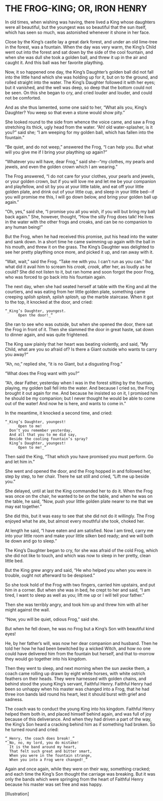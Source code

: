 # THE FROG-KING; OR, IRON HENRY


In old times, when wishing was having, there lived a King whose
daughters were all beautiful, but the youngest was so beautiful that
the sun itself, which has seen so much, was astonished whenever it
shone in her face.

Close by the King’s castle lay a great dark forest, and under an old
lime-tree in the forest, was a fountain. When the day was very warm,
the King’s Child went out into the forest and sat down by the side of
the cool fountain, and when she was dull she took a golden ball, and
threw it up in the air and caught it. And this ball was her favorite
plaything.

Now, it so happened one day, the King’s Daughter’s golden ball did not
fall into the little hand which she was holding up for it, but on to
the ground, and rolled straight into the water. The King’s Daughter
followed it with her eyes; but it vanished, and the well was deep, so
deep that the bottom could not be seen. On this she began to cry, and
cried louder and louder, and could not be comforted.

And as she thus lamented, some one said to her, “What ails you, King’s
Daughter? You weep so that even a stone would show pity.”

She looked round to the side from whence the voice came, and saw
a Frog stretching its thick, ugly head from the water. “Ah! old
water-splasher, is it you?” said she; “I am weeping for my golden ball,
which has fallen into the fountain.”

“Be quiet, and do not weep,” answered the Frog, “I can help you. But
what will you give me if I bring your plaything up again?”

“Whatever you will have, dear Frog,” said she--“my clothes, my pearls
and jewels, and even the golden crown which I am wearing.”

The Frog answered, “I do not care for your clothes, your pearls and
jewels, or your golden crown, but if you will love me and let me be
your companion and playfellow, and sit by you at your little table, and
eat off your little golden plate, and drink out of your little cup, and
sleep in your little bed--if you will promise me this, I will go down
below, and bring your golden ball up again.”

“Oh, yes,” said she, “I promise you all you wish, if you will but bring
my ball back again.” She, however, thought, “How the silly Frog does
talk! He lives in the water with the other frogs and croaks, and can be
no companion to any human being!”

But the Frog, when he had received this promise, put his head into the
water and sank down. In a short time he came swimming up again with
the ball in his mouth, and threw it on the grass. The King’s Daughter
was delighted to see her pretty plaything once more, and picked it up,
and ran away with it.

“Wait, wait,” said the Frog. “Take me with you. I can’t run as you
can.” But what did it avail him to scream his _croak, croak,_ after
her, as loudly as he could? She did not listen to it, but ran home and
soon forgot the poor Frog, who was forced to go back into his fountain
again.

The next day, when she had seated herself at table with the King
and all the courtiers, and was eating from her little golden plate,
something came creeping _splish splash, splish splash,_ up the marble
staircase. When it got to the top, it knocked at the door, and cried:

    “_King’s Daughter, youngest.
          Open the door!_”

She ran to see who was outside, but when she opened the door, there sat
the Frog in front of it. Then she slammed the door in great haste, sat
down to dinner again, and was quite frightened.

The King saw plainly that her heart was beating violently, and said,
“My Child, what are you so afraid of? Is there a Giant outside who
wants to carry you away?”

“Ah, no,” replied she, “it is no Giant, but a disgusting Frog.”

“What does the Frog want with you?”

“Ah, dear Father, yesterday when I was in the forest sitting by the
fountain, playing, my golden ball fell into the water. And because I
cried so, the Frog brought it out again for me. And because he insisted
so on it, I promised him he should be my companion; but I never thought
he would be able to come out of the water! And now he is here, and
wants to come in.”

In the meantime, it knocked a second time, and cried:

    “_King’s Daughter, youngest!
          Open to me!
      Don’t you remember yesterday,
      And all that you to me did say,
      Beside the cooling fountain’s spray?
      King’s Daughter, youngest!
          Open to me!_”

Then said the King, “That which you have promised you must perform. Go
and let him in.”

She went and opened the door, and the Frog hopped in and followed her,
step by step, to her chair. There he sat still and cried, “Lift me up
beside you.”

She delayed, until at last the King commanded her to do it. When the
Frog was once on the chair, he wanted to be on the table, and when he
was on the table, he said, “Now, push your little golden plate nearer
to me that we may eat together.”

She did this, but it was easy to see that she did not do it willingly.
The Frog enjoyed what he ate, but almost every mouthful she took,
choked her.

At length he said, “I have eaten and am satisfied. Now I am tired,
carry me into your little room and make your little silken bed ready;
and we will both lie down and go to sleep.”

The King’s Daughter began to cry, for she was afraid of the cold Frog,
which she did not like to touch, and which was now to sleep in her
pretty, clean little bed.

But the King grew angry and said, “He who helped you when you were in
trouble, ought not afterward to be despised.”

So she took hold of the Frog with two fingers, carried him upstairs,
and put him in a corner. But when she was in bed, he crept to her and
said, “I am tired, I want to sleep as well as you; lift me up or I will
tell your father.”

Then she was terribly angry, and took him up and threw him with all her
might against the wall.

“Now, you will be quiet, odious Frog,” said she.

But when he fell down, he was no Frog but a King’s Son with beautiful
kind eyes!

He, by her father’s will, was now her dear companion and husband. Then
he told her how he had been bewitched by a wicked Witch, and how no
one could have delivered him from the fountain but herself, and that
to-morrow they would go together into his kingdom.

Then they went to sleep, and next morning when the sun awoke them, a
coach came rolling up drawn by eight white horses, with white ostrich
feathers on their heads. They were harnessed with golden chains, and
behind stood the young King’s servant, Faithful Henry. Faithful Henry
had been so unhappy when his master was changed into a Frog, that he
had three iron bands laid round his heart, lest it should burst with
grief and sadness.

The coach was to conduct the young King into his kingdom. Faithful
Henry helped them both in, and placed himself behind again, and was
full of joy because of this deliverance. And when they had driven
a part of the way, the King’s Son heard a cracking behind him as if
something had broken. So he turned round and cried:

    “_Henry, the coach does break!_”
    “_No, no, my lord, you do mistake!
      It is the band around my heart,
      That felt such great and bitter smart,
      When you were in the fountain strange,
      When you into a Frog were changed!_”

Again and once again, while they were on their way, something cracked;
and each time the King’s Son thought the carriage was breaking. But
it was only the bands which were springing from the heart of Faithful
Henry because his master was set free and was happy.




[Illustration]

